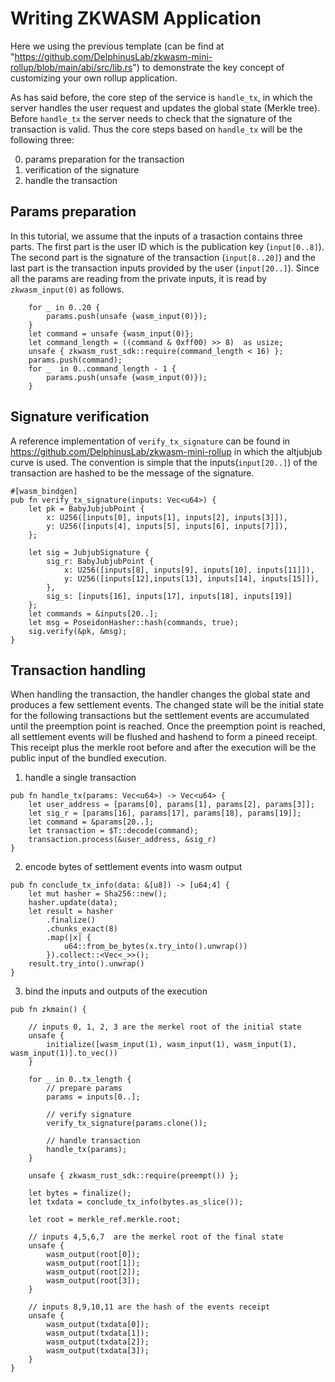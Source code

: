 # Writing ZKWASM Application
Here we using the previous template (can be find at "https://github.com/DelphinusLab/zkwasm-mini-rollup/blob/main/abi/src/lib.rs") to demonstrate the key concept of customizing your own rollup application.

As has said before, the core step of the service is ``handle_tx``, in which the server handles the user request and updates the global state (Merkle tree). Before ``handle_tx`` the server needs to check that the signature of the transaction is valid. Thus the core steps based on ``handle_tx`` will be the following three:

0. params preparation for the transaction
1. verification of the signature
2. handle the transaction

## Params preparation
In this tutorial, we assume that the inputs of a trasaction contains three parts. The first part is the user ID which is the publication key (``input[0..8]``). The second part is the signature of the transaction (``input[8..20]``) and the last part is the transaction inputs provided by the user (``input[20..]``). Since all the params are reading from the private inputs, it is read by ``zkwasm_input(0)`` as follows.

```
    for _ in 0..20 {
        params.push(unsafe {wasm_input(0)});
    }
    let command = unsafe {wasm_input(0)};
    let command_length = ((command & 0xff00) >> 8)  as usize;
    unsafe { zkwasm_rust_sdk::require(command_length < 16) };
    params.push(command);
    for _  in 0..command_length - 1 {
        params.push(unsafe {wasm_input(0)});
    }
```

## Signature verification
A reference implementation of ``verify_tx_signature`` can be found in https://github.com/DelphinusLab/zkwasm-mini-rollup in which the altjubjub curve is used. The convention is simple that the inputs(``input[20..]``) of the transaction are hashed to be the message of the signature.
```
#[wasm_bindgen]
pub fn verify_tx_signature(inputs: Vec<u64>) {
    let pk = BabyJubjubPoint {
        x: U256([inputs[0], inputs[1], inputs[2], inputs[3]]),
        y: U256([inputs[4], inputs[5], inputs[6], inputs[7]]),
    };

    let sig = JubjubSignature {
        sig_r: BabyJubjubPoint {
            x: U256([inputs[8], inputs[9], inputs[10], inputs[11]]),
            y: U256([inputs[12],inputs[13], inputs[14], inputs[15]]),
        },
        sig_s: [inputs[16], inputs[17], inputs[18], inputs[19]]
    };
    let commands = &inputs[20..];
    let msg = PoseidonHasher::hash(commands, true);
    sig.verify(&pk, &msg);
}
```

## Transaction handling
When handling the transaction, the handler changes the global state and produces a few settlement events. The changed state will be the initial state for the following transactions but the settlement events are accumulated until the preemption point is reached. Once the preemption point is reached, all settlement events will be flushed and hashend to form a pineed receipt. This receipt plus the merkle root before and after the execution will be the public input of the bundled execution.

1. handle a single transaction
```
pub fn handle_tx(params: Vec<u64>) -> Vec<u64> {
    let user_address = [params[0], params[1], params[2], params[3]];
    let sig_r = [params[16], params[17], params[18], params[19]];
    let command = &params[20..];
    let transaction = $T::decode(command);
    transaction.process(&user_address, &sig_r)
}
```

2. encode bytes of settlement events into wasm output
```
pub fn conclude_tx_info(data: &[u8]) -> [u64;4] {
    let mut hasher = Sha256::new();
    hasher.update(data);
    let result = hasher
        .finalize()
        .chunks_exact(8)
        .map(|x| {
            u64::from_be_bytes(x.try_into().unwrap())
        }).collect::<Vec<_>>();
    result.try_into().unwrap()
}
```

3. bind the inputs and outputs of the execution
```
pub fn zkmain() {

    // inputs 0, 1, 2, 3 are the merkel root of the initial state
    unsafe {
        initialize([wasm_input(1), wasm_input(1), wasm_input(1), wasm_input(1)].to_vec())
    }

    for _ in 0..tx_length {
        // prepare params
        params = inputs[0..];

        // verify signature
        verify_tx_signature(params.clone());

        // handle transaction
        handle_tx(params);
    }

    unsafe { zkwasm_rust_sdk::require(preempt()) };

    let bytes = finalize();
    let txdata = conclude_tx_info(bytes.as_slice());

    let root = merkle_ref.merkle.root;

    // inputs 4,5,6,7  are the merkel root of the final state
    unsafe {
        wasm_output(root[0]);
        wasm_output(root[1]);
        wasm_output(root[2]);
        wasm_output(root[3]);
    }

    // inputs 8,9,10,11 are the hash of the events receipt
    unsafe {
        wasm_output(txdata[0]);
        wasm_output(txdata[1]);
        wasm_output(txdata[2]);
        wasm_output(txdata[3]);
    }
}
```

